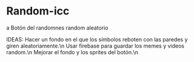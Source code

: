 # Random-icc
a
Botón del randomnes random aleatorio

IDEAS:
Hacer un fondo en el que los símbolos reboten con las paredes y giren aleatoriamente.\n
Usar firebase para guardar los memes y videos random.\n
Mejorar el fondo y los sprites del botón.\n

